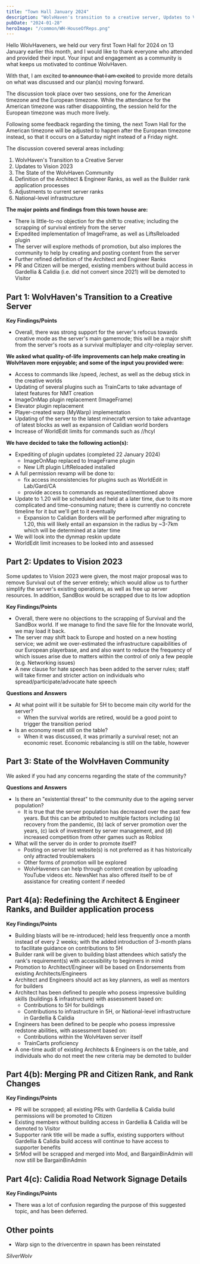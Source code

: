 ```yaml
---
title: "Town Hall January 2024"
description: "WolvHaven's transition to a creative server, Updates to Vision 2023, and the state of the WolvHaven community"
pubDate: "2024-01-28"
heroImage: "/common/WH-HouseOfReps.png"
---
```


Hello WolvHaveners, we held our very first Town Hall for 2024 on 13 January earlier this month, and I would like to thank everyone who attended and provided their input. Your input and engagement as a community is what keeps us motivated to continue WolvHaven.

With that, I am excited ~~to announce that I am excited~~ to provide more details on what was discussed and our plan(s) moving forward.

The discussion took place over two sessions, one for the American timezone and the European timezone. While the attendance for the American timezone was rather disappointing, the session held for the European timezone was much more lively.

Following some feedback regarding the timing, the next Town Hall for the American timezone will be adjusted to happen after the European timezone instead, so that it occurs on a Saturday night instead of a Friday night.

The discussion covered several areas including:
1. WolvHaven's Transition to a Creative Server
1. Updates to Vision 2023
1. The State of the WolvHaven Community
1. Definition of the Architect & Engineer Ranks, as well as the Builder rank application processes
1. Adjustments to current server ranks
1. National-level infrastructure

**The major points and findings from this town house are:**
- There is little-to-no objection for the shift to creative; including the scrapping of survival entirely from the server
- Expedited implementation of ImageFrame, as well as LiftsReloaded plugin
- The server will explore methods of promotion, but also implores the community to help by creating and posting content from the server
- Further refined definition of the Architect and Engineer Ranks
- PR and Citizen will be merged, existing members without build access in Gardellia & Calidia (i.e. did not convert since 2021) will be demoted to Visitor

## Part 1: WolvHaven's Transition to a Creative Server

**Key Findings/Points**

- Overall, there was strong support for the server's refocus towards creative mode as the server's main gamemode; this will be a major shift from the server's roots as a survival multiplayer and city-roleplay server.

**We asked what quality-of-life improvements can help make creating in WolvHaven more enjoyable; and some of the input you provided were:**
- Access to commands like /speed, /echest, as well as the debug stick in the creative worlds
- Updating of several plugins such as TrainCarts to take advantage of latest features for NMT creation
- ImageOnMap plugin replacement (ImageFrame)
- Elevator plugin replacement
- Player-created warp (MyWarp) implementation
- Updating of the server to the latest minecraft version to take advantage of latest blocks as well as expansion of Calidian world borders
- Increase of WorldEdit limits for commands such as //hcyl

**We have decided to take the following action(s):**
- Expediting of plugin updates (completed 22 January 2024)
    - ImageOnMap replaced to ImageFrame plugin
    - New Lift plugin LiftReloaded installed
- A full permission revamp will be done to:
    - fix access inconsistencies for plugins such as WorldEdit in Lab/Gard/CA
    - provide access to commands as requested/mentioned above
- Update to 1.20 will be scheduled and held at a later time, due to its more complicated and time-consuming nature; there is currently no concrete timeline for it but we'll get to it eventually
    - Expansion to Calidian Borders will be performed after migrating to 1.20, this will likely entail an expansion in the radius by ~3-7km which will be determined at a later time
- We will look into the dynmap reskin update
- WorldEdit limit increases to be looked into and assessed

## Part 2: Updates to Vision 2023

Some updates to Vision 2023 were given, the most major proposal was to remove Survival out of the server entirely; which would allow us to further simplify the server's existing operations, as well as free up server resources. In addition, SandBox would be scrapped due to its low adoption

**Key Findings/Points**
- Overall, there were no objections to the scrapping of Survival and the SandBox world. If we manage to find the save file for the Innovate world, we may load it back.
- The server may shift back to Europe and hosted on a new hosting service; we admit we over-estimated the infrastructure capaibilities of our European playerbase, and and also want to reduce the frequency of which issues arise due to matters within the control of only a few people (e.g. Networking issues)
- A new clause for hate speech has been added to the server rules; staff will take firmer and stricter action on individuals who spread/participate/advocate hate speech

**Questions and Answers**
- At what point will it be suitable for 5H to become main city world for the server?
    -  When the survival worlds are retired, would be a good point to trigger the transition period
- Is an economy reset still on the table?
    - When it was discussed, it was primarily a survival reset; not an economic reset. Economic rebalancing is still on the table, however

## Part 3: State of the WolvHaven Community

We asked if you had any concerns regarding the state of the community?

**Questions and Answers**
- Is there an "existential threat" to the community due to the ageing server population?
    - It is true that the server population has decreased over the past few years. But this can be attributed to multiple factors including (a) recovery from the pandemic, (b) lack of server promotion over the years, (c) lack of investment by server management, and (d) increased competition from other games such as Roblox
- What will the server do in order to promote itself?
    - Posting on server list website(s) is not preferred as it has historically only attracted troublemakers
    - Other forms of promotion will be explored
    - WolvHaveners can help through content creation by uploading YouTube videos etc. NewsNet has also offered itself to be of assistance for creating content if needed

## Part 4(a): Redefining the Architect & Engineer Ranks, and Builder application process
**Key Findings/Points**
- Building blasts will be re-introduced; held less frequently once a month instead of every 2 weeks; with the added introduction of 3-month plans to facilitate guidance on contributions to 5H
- Builder rank will be given to building blast attendees which satisfy the rank's requirement(s) with accessibility to beginners in mind
- Promotion to Architect/Engineer will be based on Endorsements from existing Architects/Engineers
- Architect and Engineers should act as key planners, as well as mentors for builders
- Architect has been defined to people who posess impressive building skills (buildings & infrastructure) with assessment based on:
    - Contributions to 5H for buildings
    - Contributions to infrastructure in 5H, or National-level infrastructure in Gardellia & Calidia
- Engineers has been defined to be people who posess impressive redstone abilities, with assessment based on:
    - Contributions within the WolvHaven server itself
    - TrainCarts proficiency
- A one-time audit of existing Architects & Engineers is on the table, and individuals who do not meet the new criteria may be demoted to builder

## Part 4(b): Merging PR and Citizen Rank, and Rank Changes
**Key Findings/Points**
- PR will be scrapped; all existing PRs with Gardellia & Calidia build permissions will be promoted to Citizen
- Existing members without building access in Gardellia & Calidia will be demoted to Visitor
- Supporter rank title will be made a suffix, existing supporters without Gardellia & Calidia build access will continue to have access to supporter benefits
- SrMod will be scrapped and merged into Mod, and BargainBinAdmin will now still be BargainBinAdmin

## Part 4(c): Calidia Road Network Signage Details
**Key Findings/Points**
- There was a lot of confusion regarding the purpose of this suggested topic, and has been deferred.

## Other points
- Warp sign to the drivercentre in spawn has been reinstated

*SilverWolv*


